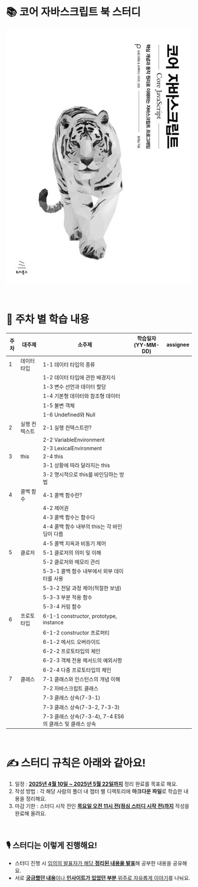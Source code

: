 # 📚 코어 자바스크립트 북 스터디

![코어 자바스크립트](./assets/image_cover.png)

<br />

# 🧐 주차 별 학습 내용

| 주차 | 대주제        | 소주제                                                  | 학습일자(YY-MM-DD) | assignee |
| ---- | ------------- | ------------------------------------------------------- | ------------------ | -------- |
| 1    | 데이터타입    | 1-1 데이터 타입의 종류                                  |                    |          |
|      |               | 1-2 데이터 타입에 관한 배경지식                         |                    |          |
|      |               | 1-3 변수 선언과 데이터 할당                             |                    |          |
|      |               | 1-4 기본형 데이터와 참조형 데이터                       |                    |          |
|      |               | 1-5 불변 객체                                           |                    |          |
|      |               | 1-6 Undefined와 Null                                    |                    |          |
| 2    | 실행 컨텍스트 | 2-1 실행 컨텍스트란?                                    |                    |          |
|      |               | 2-2 VariableEnvironment                                 |                    |          |
|      |               | 2-3 LexicalEnvironment                                  |                    |          |
| 3    | this          | 2-4 this                                                |                    |          |
|      |               | 3-1 상황에 따라 달라지는 this                           |                    |          |
|      |               | 3-2 명시적으로 this를 바인딩하는 방법                   |                    |          |
| 4    | 콜백 함수     | 4-1 콜백 함수란?                                        |                    |          |
|      |               | 4-2 제어권                                              |                    |          |
|      |               | 4-3 콜백 함수는 함수다                                  |                    |          |
|      |               | 4-4 콜백 함수 내부의 this는 각 바인딩이 다름            |                    |          |
|      |               | 4-5 콜백 지옥과 비동기 제어                             |                    |          |
| 5    | 클로저        | 5-1 클로저의 의미 및 이해                               |                    |          |
|      |               | 5-2 클로저와 메모리 관리                                |                    |          |
|      |               | 5-3-1 콜백 함수 내부에서 외부 데이터를 사용             |                    |          |
|      |               | 5-3-2 전달 과정 제어(적절한 보냄)                       |                    |          |
|      |               | 5-3-3 부분 적용 함수                                    |                    |          |
|      |               | 5-3-4 커링 함수                                         |                    |          |
| 6    | 프로토타입    | 6-1-1 constructor, prototype, instance                  |                    |          |
|      |               | 6-1-2 constructor 프로퍼티                              |                    |          |
|      |               | 6-1-2 메서드 오버라이드                                 |                    |          |
|      |               | 6-2-2 프로토타입의 체인                                 |                    |          |
|      |               | 6-2-3 객체 전용 메서드의 예외사항                       |                    |          |
|      |               | 6-2-4 다중 프로토타입의 체인                            |                    |          |
| 7    | 클래스        | 7-1 클래스와 인스턴스의 개념 이해                       |                    |          |
|      |               | 7-2 자바스크립트 클래스                                 |                    |          |
|      |               | 7-3 클래스 상속(7-3-1)                                  |                    |          |
|      |               | 7-3 클래스 상속(7-3-2, 7-3-3)                           |                    |          |
|      |               | 7-3 클래스 상속(7-3-4), 7-4 ES6의 클래스 및 클래스 상속 |                    |          |

<br />

# ✍️ 스터디 규칙은 아래와 같아요!

1.  일정 : <u>**2025년 4월 10일 ~ 2025년 5월 22일까지**</u> 정리 완료를 목표로 해요.
2.  작성 방법 : 각 해당 사람의 폴더 내 챕터 별 디렉토리에 **마크다운 파일**로 학습한 내용을 정리해요.
3.  마감 기한 : 스터디 시작 전인 <u>**목요일 오전 11시 전(점심 스터디 시작 전)까지**</u> 작성을 완료해 올려요.

<br />

## 🎙️ 스터디는 이렇게 진행해요!

- 스터디 진행 시 <u>임의의 발표자가 해당 **정리된 내용을 발표**</u>해 공부한 내용을 공유해요.
- 서로 <u>**궁금했던 내용**이나 **인사이트가 있었던 부분** 위주로 자유롭게 이야기</u>를 나눠요.

<br />

